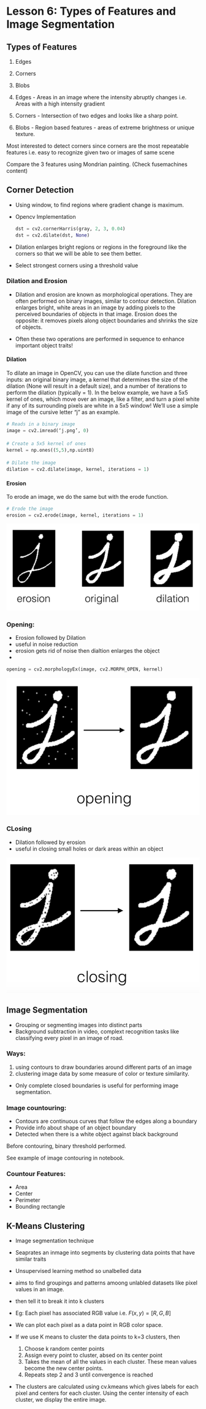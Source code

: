# Lesson 6: Types of Features and Image Segmentation

## Types of Features

1. Edges
2. Corners
3. Blobs


1. Edges - Areas in an image where the intensity abruptly changes i.e. Areas with a high intensity gradient
2. Corners - Intersection of two edges and looks like a sharp point.
3. Blobs - Region based features - areas of extreme brightness or unique
   texture.

Most interested to detect corners since corners are the most repeatable features
i.e. easy to recognize given two or images of same scene

Compare the 3 features using Mondrian painting. (Check fusemachines content)


## Corner Detection

- Using window, to find regions where gradient change is maximum.
- Opencv Implementation

    ```python
    dst = cv2.cornerHarris(gray, 2, 3, 0.04)
    dst = cv2.dilate(dst, None)
    ```
- Dilation enlarges bright regions or regions in the foreground like the corners
    so that we will be able to see them better.

- Select strongest corners using a threshold value

### Dilation and Erosion

- Dilation and erosion are known as morphological operations. They are often 
  performed on binary images, similar to contour detection. Dilation enlarges
  bright, white areas in an image by adding pixels to the perceived boundaries
  of objects in that image. Erosion does the opposite: it removes pixels along
  object boundaries and shrinks the size of objects.

- Often these two operations are performed in sequence to enhance important 
  object traits!

#### Dilation

To dilate an image in OpenCV, you can use the dilate function and three inputs: an original binary image, a kernel that determines the size of the dilation (None will result in a default size), and a number of iterations to perform the dilation (typically = 1). In the below example, we have a 5x5 kernel of ones, which move over an image, like a filter, and turn a pixel white if any of its surrounding pixels are white in a 5x5 window! We’ll use a simple image of the cursive letter “j” as an example.

```python
# Reads in a binary image
image = cv2.imread(‘j.png’, 0) 

# Create a 5x5 kernel of ones
kernel = np.ones((5,5),np.uint8)

# Dilate the image
dilation = cv2.dilate(image, kernel, iterations = 1)
```

#### Erosion

To erode an image, we do the same but with the erode function.

```python
# Erode the image
erosion = cv2.erode(image, kernel, iterations = 1)
```

![dilation](../images/dilation.png)


### Opening:

- Erosion followed by Dilation
- useful in noise reduction
- erosion gets rid of noise then dialtion enlarges the object
-
```python
opening = cv2.morphologyEx(image, cv2.MORPH_OPEN, kernel)
```

![opening](../images/opening.png)

### CLosing

- Dilation followed by erosion
- useful in closing small holes or dark areas within an object

![closing](../images/closing.png)

## Image Segmentation

- Grouping or segmenting images into distinct parts
- Background subtraction in video, complext recognition tasks like classifying
    every pixel in an image of road.

### Ways:

1. using contours to draw boundaries around different parts of an image
2. clustering image data by some measure of color or texture similarity.

- Only complete closed boundaries is useful for performing image segmentation.

### Image countouring:
- Contours are continuous curves that follow the edges along a boundary
- Provide info about shape of an object boundary
- Detected when there is a white object against black background

Before contouring, binary threshold performed.

See example of image contouring in notebook.

### Countour Features:

- Area
- Center
- Perimeter
- Bounding rectangle

## K-Means Clustering

- Image segmentation technique
- Seaprates an inmage into segments by clustering data points that have
    similar traits
- Unsupervised learning method so unalbelled data
- aims to find groupings and patterns amoong unlabled datasets like pixel values
    in an image.
- then tell it to break it into k clusters
- Eg: Each pixel has associated RGB value i.e. $F(x,y) = [R, G, B]$
- We can plot each pixel as a data point in RGB color space.
- If we use K means to cluster the data points to k=3 clusters, then
  1. Choose k random center points
  2. Assign every point to cluster, absed on its center point
  3. Takes the mean of all the values in each cluster. These mean values become
     the new center points.
  4. Repeats step 2 and 3 until convergence is reached

- The clusters are calculated using cv.kmeans which gives labels for each pixel and centers for
    each cluster. Using the center intensity of each cluster, we display the entire image.
